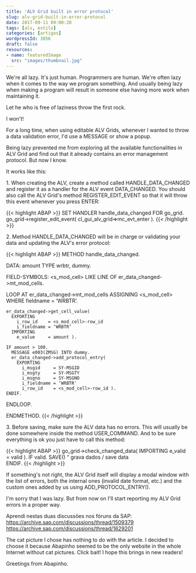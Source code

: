 ```yaml
---
title: 'ALV Grid built in error protocol'
slug: alv-grid-built-in-error-protocol
date: 2017-09-11 09:00:20
tags: [alv, estilo]
categories: [artigos]
wordpressId: 3856
draft: false
resources:
- name: featuredImage
  src: "images/thumbnail.jpg"
---
```

We're all lazy. It's just human. Programmers are human. We're often lazy when it comes to the way we program something. And usually being lazy when making a program will result in someone else having more work when maintaining it.

Let he who is free of laziness throw the first rock.

I won't!

<!--more-->

For a long time, when using editable ALV Grids, whenever I wanted to throw a data validation error, I'd use a MESSAGE or show a popup.

Being lazy prevented me from exploring all the available functionalities in ALV Grid and find out that it already contains an error management protocol. But now I know.

It works like this:

1\. When creating the ALV, create a method called HANDLE_DATA_CHANGED and register it as a handler for the ALV event DATA_CHANGED. You should also call the ALV Grid's method REGISTER_EDIT_EVENT so that it will throw this event whenever you press ENTER:

{{< highlight ABAP >}}
  SET HANDLER handle_data_changed FOR go_grid.
  go_grid->register_edit_event( cl_gui_alv_grid=>mc_evt_enter ).
{{< /highlight >}}

2\. Method HANDLE_DATA_CHANGED will be in charge or validating your data and updating the ALV's error protocol:

{{< highlight ABAP >}}
METHOD handle_data_changed.

  DATA: amount TYPE wrbtr,
        dummy.

  FIELD-SYMBOLS: <s_mod_cell> LIKE LINE OF er_data_changed->mt_mod_cells.

  LOOP AT er_data_changed->mt_mod_cells 
    ASSIGNING <s_mod_cell> 
    WHERE fieldname = ‘WRBTR’.

    er_data_changed->get_cell_value(
      EXPORTING
        i_row_id    = <s_mod_cell>-row_id
        i_fieldname = ‘WRBTR'
      IMPORTING 
        e_value     = amount ).

    IF amount > 100.
      MESSAGE e003(ZMSG) INTO dummy.
      er_data_changed->add_protocol_entry(
        EXPORTING
          i_msgid     = SY-MSGID
          i_msgty     = SY-MSGTY
          i_msgno     = SY-MSGNO
          i_fieldname = ‘WRBTR'
          i_row_id    = <s_mod_cell>-row_id ).
    ENDIF.

  ENDLOOP.

ENDMETHOD.
{{< /highlight >}}

3\. Before saving, make sure the ALV data has no errors. This will usually be done somewhere inside the method USER_COMMAND. And to be sure everything is ok you just have to call this method:

{{< highlight ABAP >}}
go_grid->check_changed_data( IMPORTING e_valid = valid ).
IF valid.
  SAVE() “ grava dados / save data  
ENDIF.
{{< /highlight >}}

If something's not right, the ALV Grid itself will display a modal window with the list of errors, both the internal ones (invalid date format, etc.) and the custom ones added by us using ADD_PROTOCOL_ENTRY().

I'm sorry that I was lazy. But from now on I'll start reporting my ALV Grid errors in a proper way.

Aprendi nestas duas discussões nos fóruns da SAP:
<https://archive.sap.com/discussions/thread/1509379>
<https://archive.sap.com/discussions/thread/1629201>

The cat picture I chose has nothing to do with the article. I decided to choose it because Abapinho seemed to be the only website in the whole Internet without cat pictures. Click bait! I hope this brings in new readers!

Greetings from Abapinho.
